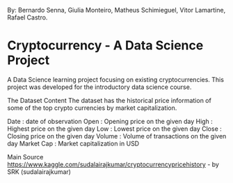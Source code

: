 By: Bernardo Senna, Giulia Monteiro, Matheus Schimieguel, Vitor Lamartine, Rafael Castro.

# Cryptocurrency - A Data Science Project
A Data Science learning project focusing on existing cryptocurrencies. This project was developed for the introductory data science course.

The Dataset
Content
The dataset has the historical price information of some of the top crypto currencies by market capitalization.

Date : date of observation
Open : Opening price on the given day
High : Highest price on the given day
Low : Lowest price on the given day
Close : Closing price on the given day
Volume : Volume of transactions on the given day
Market Cap : Market capitalization in USD

Main Source
https://www.kaggle.com/sudalairajkumar/cryptocurrencypricehistory - by SRK (sudalairajkumar)
